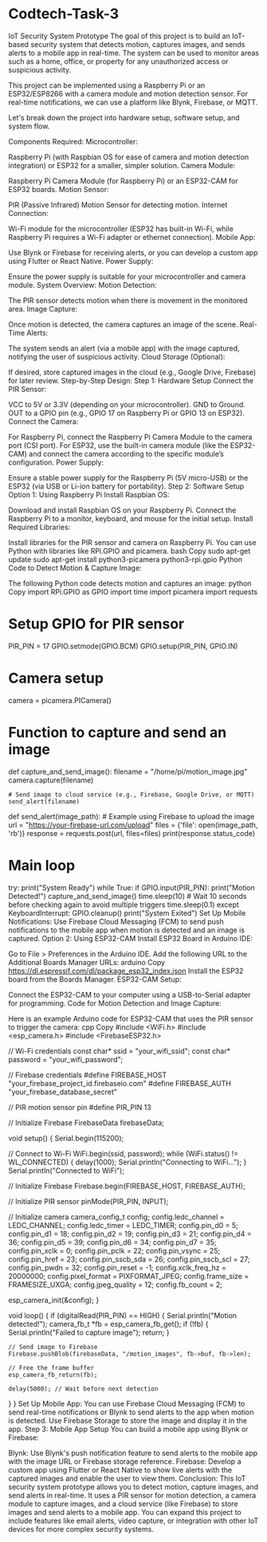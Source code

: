# Codtech-Task-3

IoT Security System Prototype
The goal of this project is to build an IoT-based security system that detects motion, captures images, and sends alerts to a mobile app in real-time. The system can be used to monitor areas such as a home, office, or property for any unauthorized access or suspicious activity.

This project can be implemented using a Raspberry Pi or an ESP32/ESP8266 with a camera module and motion detection sensor. For real-time notifications, we can use a platform like Blynk, Firebase, or MQTT.

Let's break down the project into hardware setup, software setup, and system flow.

Components Required:
Microcontroller:

Raspberry Pi (with Raspbian OS for ease of camera and motion detection integration) or ESP32 for a smaller, simpler solution.
Camera Module:

Raspberry Pi Camera Module (for Raspberry Pi) or an ESP32-CAM for ESP32 boards.
Motion Sensor:

PIR (Passive Infrared) Motion Sensor for detecting motion.
Internet Connection:

Wi-Fi module for the microcontroller (ESP32 has built-in Wi-Fi, while Raspberry Pi requires a Wi-Fi adapter or ethernet connection).
Mobile App:

Use Blynk or Firebase for receiving alerts, or you can develop a custom app using Flutter or React Native.
Power Supply:

Ensure the power supply is suitable for your microcontroller and camera module.
System Overview:
Motion Detection:

The PIR sensor detects motion when there is movement in the monitored area.
Image Capture:

Once motion is detected, the camera captures an image of the scene.
Real-Time Alerts:

The system sends an alert (via a mobile app) with the image captured, notifying the user of suspicious activity.
Cloud Storage (Optional):

If desired, store captured images in the cloud (e.g., Google Drive, Firebase) for later review.
Step-by-Step Design:
Step 1: Hardware Setup
Connect the PIR Sensor:

VCC to 5V or 3.3V (depending on your microcontroller).
GND to Ground.
OUT to a GPIO pin (e.g., GPIO 17 on Raspberry Pi or GPIO 13 on ESP32).
Connect the Camera:

For Raspberry Pi, connect the Raspberry Pi Camera Module to the camera port (CSI port).
For ESP32, use the built-in camera module (like the ESP32-CAM) and connect the camera according to the specific module’s configuration.
Power Supply:

Ensure a stable power supply for the Raspberry Pi (5V micro-USB) or the ESP32 (via USB or Li-ion battery for portability).
Step 2: Software Setup
Option 1: Using Raspberry Pi
Install Raspbian OS:

Download and install Raspbian OS on your Raspberry Pi.
Connect the Raspberry Pi to a monitor, keyboard, and mouse for the initial setup.
Install Required Libraries:

Install libraries for the PIR sensor and camera on Raspberry Pi. You can use Python with libraries like RPi.GPIO and picamera.
bash
Copy
sudo apt-get update
sudo apt-get install python3-picamera python3-rpi.gpio
Python Code to Detect Motion & Capture Image:

The following Python code detects motion and captures an image:
python
Copy
import RPi.GPIO as GPIO
import time
import picamera
import requests

# Setup GPIO for PIR sensor
PIR_PIN = 17
GPIO.setmode(GPIO.BCM)
GPIO.setup(PIR_PIN, GPIO.IN)

# Camera setup
camera = picamera.PICamera()

# Function to capture and send an image
def capture_and_send_image():
    filename = "/home/pi/motion_image.jpg"
    camera.capture(filename)
    
    # Send image to cloud service (e.g., Firebase, Google Drive, or MQTT)
    send_alert(filename)

def send_alert(image_path):
    # Example using Firebase to upload the image
    url = "https://your-firebase-url.com/upload"
    files = {'file': open(image_path, 'rb')}
    response = requests.post(url, files=files)
    print(response.status_code)

# Main loop
try:
    print("System Ready")
    while True:
        if GPIO.input(PIR_PIN):
            print("Motion Detected!")
            capture_and_send_image()
            time.sleep(10)  # Wait 10 seconds before checking again to avoid multiple triggers
        time.sleep(0.1)
except KeyboardInterrupt:
    GPIO.cleanup()
    print("System Exited")
Set Up Mobile Notifications:
Use Firebase Cloud Messaging (FCM) to send push notifications to the mobile app when motion is detected and an image is captured.
Option 2: Using ESP32-CAM
Install ESP32 Board in Arduino IDE:

Go to File > Preferences in the Arduino IDE.
Add the following URL to the Additional Boards Manager URLs:
arduino
Copy
https://dl.espressif.com/dl/package_esp32_index.json
Install the ESP32 board from the Boards Manager.
ESP32-CAM Setup:

Connect the ESP32-CAM to your computer using a USB-to-Serial adapter for programming.
Code for Motion Detection and Image Capture:

Here is an example Arduino code for ESP32-CAM that uses the PIR sensor to trigger the camera:
cpp
Copy
#include <WiFi.h>
#include <esp_camera.h>
#include <FirebaseESP32.h>

// Wi-Fi credentials
const char* ssid = "your_wifi_ssid";
const char* password = "your_wifi_password";

// Firebase credentials
#define FIREBASE_HOST "your_firebase_project_id.firebaseio.com"
#define FIREBASE_AUTH "your_firebase_database_secret"

// PIR motion sensor pin
#define PIR_PIN 13

// Initialize Firebase
FirebaseData firebaseData;

void setup() {
  Serial.begin(115200);

  // Connect to Wi-Fi
  WiFi.begin(ssid, password);
  while (WiFi.status() != WL_CONNECTED) {
    delay(1000);
    Serial.println("Connecting to WiFi...");
  }
  Serial.println("Connected to WiFi");

  // Initialize Firebase
  Firebase.begin(FIREBASE_HOST, FIREBASE_AUTH);

  // Initialize PIR sensor
  pinMode(PIR_PIN, INPUT);
  
  // Initialize camera
  camera_config_t config;
  config.ledc_channel = LEDC_CHANNEL;
  config.ledc_timer = LEDC_TIMER;
  config.pin_d0 = 5;
  config.pin_d1 = 18;
  config.pin_d2 = 19;
  config.pin_d3 = 21;
  config.pin_d4 = 36;
  config.pin_d5 = 39;
  config.pin_d6 = 34;
  config.pin_d7 = 35;
  config.pin_xclk = 0;
  config.pin_pclk = 22;
  config.pin_vsync = 25;
  config.pin_href = 23;
  config.pin_sscb_sda = 26;
  config.pin_sscb_scl = 27;
  config.pin_pwdn = 32;
  config.pin_reset = -1;
  config.xclk_freq_hz = 20000000;
  config.pixel_format = PIXFORMAT_JPEG;
  config.frame_size = FRAMESIZE_UXGA;
  config.jpeg_quality = 12;
  config.fb_count = 2;

  esp_camera_init(&config);
}

void loop() {
  if (digitalRead(PIR_PIN) == HIGH) {
    Serial.println("Motion detected!");
    camera_fb_t *fb = esp_camera_fb_get();
    if (!fb) {
      Serial.println("Failed to capture image");
      return;
    }

    // Send image to Firebase
    Firebase.pushBlob(firebaseData, "/motion_images", fb->buf, fb->len);
    
    // Free the frame buffer
    esp_camera_fb_return(fb);
    
    delay(5000); // Wait before next detection
  }
}
Set Up Mobile App:
You can use Firebase Cloud Messaging (FCM) to send real-time notifications or Blynk to send alerts to the app when motion is detected.
Use Firebase Storage to store the image and display it in the app.
Step 3: Mobile App Setup
You can build a mobile app using Blynk or Firebase:

Blynk: Use Blynk's push notification feature to send alerts to the mobile app with the image URL or Firebase storage reference.
Firebase: Develop a custom app using Flutter or React Native to show live alerts with the captured images and enable the user to view them.
Conclusion:
This IoT security system prototype allows you to detect motion, capture images, and send alerts in real-time. It uses a PIR sensor for motion detection, a camera module to capture images, and a cloud service (like Firebase) to store images and send alerts to a mobile app. You can expand this project to include features like email alerts, video capture, or integration with other IoT devices for more complex security systems.
